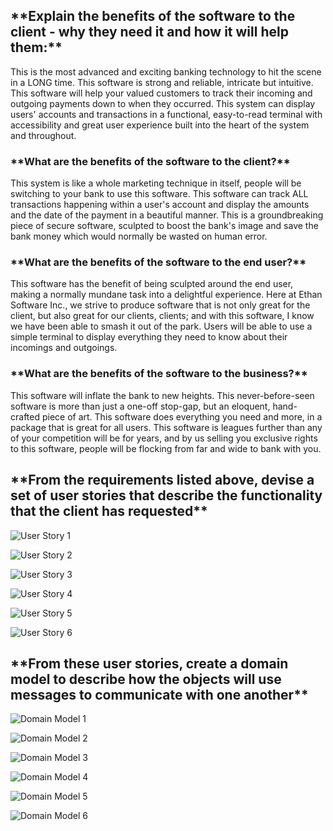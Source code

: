 <h2> **Explain the benefits of the software to the client - why they need it and how it will help them:** </h2>

This is the most advanced and exciting banking technology to hit the scene in a LONG time. This software is strong and reliable, intricate but intuitive. This software will help your valued customers to track their incoming and outgoing payments down to when they occurred. This system can display users' accounts and transactions in a functional, easy-to-read terminal with accessibility and great user experience built into the heart of the system and throughout.

<h3> **What are the benefits of the software to the client?** </h3>

This system is like a whole marketing technique in itself, people will be switching to your bank to use this software. This software can track ALL transactions happening within a user's account and display the amounts and the date of the payment in a beautiful manner. This is a groundbreaking piece of secure software, sculpted to boost the bank's image and save the bank money which would normally be wasted on human error.

<h3> **What are the benefits of the software to the end user?** </h3>

This software has the benefit of being sculpted around the end user, making a normally mundane task into a delightful experience. Here at Ethan Software Inc., we strive to produce software that is not only great for the client, but also great for our clients, clients; and with this software, I know we have been able to smash it out of the park. Users will be able to use a simple terminal to display everything they need to know about their incomings and outgoings.

<h3> **What are the benefits of the software to the business?** </h3>

This software will inflate the bank to new heights. This never-before-seen software is more than just a one-off stop-gap, but an eloquent, hand-crafted piece of art. This software does everything you need and more, in a package that is great for all users. This software is leagues further than any of your competition will be for years, and by us selling you exclusive rights to this software, people will be flocking from far and wide to bank with you.

<h2> **From the requirements listed above, devise a set of user stories that describe the functionality that the client has requested** </h2>

![User Story 1](https://github.com/digital-futures-academy-se-2404-a/challenge-2-bank-eTiggs/assets/63173961/c40f70cb-6365-4970-94f9-2a3a64fc4dd0)

![User Story 2](https://github.com/digital-futures-academy-se-2404-a/challenge-2-bank-eTiggs/assets/63173961/4f217c2a-d53e-45f3-b97e-05e0ca2d47d0)

![User Story 3](https://github.com/digital-futures-academy-se-2404-a/challenge-2-bank-eTiggs/assets/63173961/e4585059-b35f-4105-94c6-e72ccd201ca5)

![User Story 4](https://github.com/digital-futures-academy-se-2404-a/challenge-2-bank-eTiggs/assets/63173961/725beb69-d861-41f0-bc06-3663c48494e9)

![User Story 5](https://github.com/digital-futures-academy-se-2404-a/challenge-2-bank-eTiggs/assets/63173961/eccfd696-8b1e-465e-a58f-414a0b6e6927)

![User Story 6](https://github.com/digital-futures-academy-se-2404-a/challenge-2-bank-eTiggs/assets/63173961/e834aa86-da81-4436-807e-62aefecf68d0)



<h2> **From these user stories, create a domain model to describe how the objects will use messages to communicate with one another** </h2>


![Domain Model 1](https://github.com/digital-futures-academy-se-2404-a/challenge-2-bank-eTiggs/assets/63173961/4b30dd11-2c1d-4d33-a8ee-8f9a0d7800c2)

![Domain Model 2](https://github.com/digital-futures-academy-se-2404-a/challenge-2-bank-eTiggs/assets/63173961/b24afa00-ce1b-4727-bac7-15674dbb5ab2)

![Domain Model 3](https://github.com/digital-futures-academy-se-2404-a/challenge-2-bank-eTiggs/assets/63173961/ab13c4e0-da23-4776-8a34-29e35d526a62)

![Domain Model 4](https://github.com/digital-futures-academy-se-2404-a/challenge-2-bank-eTiggs/assets/63173961/5ecefd7f-5669-4acf-87d3-8c4508475500)

![Domain Model 5](https://github.com/digital-futures-academy-se-2404-a/challenge-2-bank-eTiggs/assets/63173961/f35813cd-64da-4ec8-9bab-380a71768217)

![Domain Model 6](https://github.com/digital-futures-academy-se-2404-a/challenge-2-bank-eTiggs/assets/63173961/40232310-7fd1-4520-851a-ccd67192a313)
